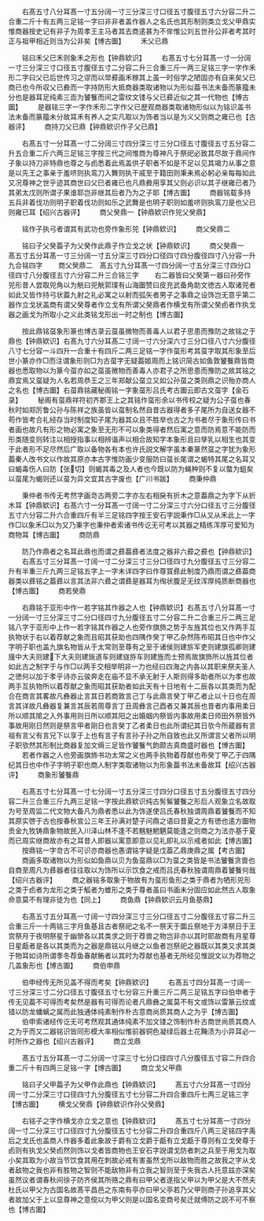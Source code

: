 <!-- { "loadSidebar": true } -->
　　右髙五寸八分耳髙一寸五分阔一寸三分深三寸口径五寸腹径五寸六分容二升二合重二斤十有五两三足铭一字曰非非者盖作器人之名氏也其形制则类立戈父甲鼎实惟商器按史记有非子为周孝王主马者其去商逺甚为不侔惟公刘五世孙公非者考其时正与祖甲相近则当为公非矣【博古圗】
　　禾父已鼎


　　铭曰禾父巳禾则象禾之形也【钟鼎欵识】
　　右髙五寸七分耳髙一寸一分阔一寸三分深三寸口径五寸腹径五寸二分容二升三合重三斤一两三足铭三字一字作禾形二字曰父已后世传习之谬而以斝彛画禾稼其上虽一时俗学之陋固亦有自来矣父已商已也今所収父已彜而一字持防形大抵商器类取诸物以为形似葢书法未备而篆籀未分也是器耳足纯素三靣为饕餮而间之雷纹文镂与父已彛近似之其一代物也【愽古圗】
　　是器铭三字一字作禾形二字作父已歴观商器类取诸物形似以为铭识盖书法未备而篆籀未分故耳禾有养人之实凡取以为饰者当以是为义父则商之雍已也【古器评】
　　商持刀父已鼎【钟鼎欵识作子父已鼎】


　　右髙五寸一分耳髙一寸二分阔三寸四分深三寸三分口径五寸腹径五寸五分容二升五合重二斤六两三足铭三字按三代之间惟商为尊神凡于祭祀必致其尽故于鼎间作子象以持刀非特鼎也尊之与卣悉着此焉盖供子职者不如是不足以见其竭力从事之意是以先王之事亲于羞哜则执鸾刀入舞则执干戚至于籍田则秉耒焉必躬必亲每每如此又况尊神之世乎迹其商世曰父巳者雍已也凡鼎彜用享其父则必识以其子继雍已者乃其弟太戊则所谓子果谁耶岂非继其后者乃为之子耶【博古圗】
　　商器铭载多持五兵非着伐功则明子职着伐功则如乐之武舞是也明子职则如羞哜则执鸾刀是也父已则雍已耳【绍兴古器评】
　　商父癸鼎一【钟鼎欵识作兕父癸鼎】


　　铭作子执弓者谓其有武功也旁作象形兕【钟鼎欵识】
　　商父癸鼎二


　　铭曰子父癸葢子为父癸作此鼎子作立戈之状【钟鼎欵识】
　　商父癸鼎一　髙五寸五分耳髙一寸三分阔一寸五分深三寸四分口径四寸四分腹径四寸八分容一升九合铭四字
　　商父癸鼎二　髙五寸九分耳髙一寸四分阔一寸五分深三寸四分口径四寸八分腹径五寸六分容二升三合铭三字
　　右二器皆曰父癸第一器曰孙旁作兕形昔人尝取兕角以为觥曰兕觥郭璞有山海圗赞曰皮充武备角助文徳古人取诸兕者如此又皆作持弓状葢九射之礼必寓之以射而弧矢者男子之事鼎之设饰岂无意乎第二器作立戈状盖商有谓父癸尊者作立戈有所谓父癸鼎者作横戈有所谓父癸卣者作执戈器之画戈为所取小之义此类铭戈形出一时之制也【博古圗】


　　按此鼎铭虿象形篆也博古录云虿虽微物而善毒人以君子思患而豫防之故铭之于鼎也【钟鼎欵识】右髙九寸六分耳髙二寸阔一寸六分深六寸三分口径八寸六分腹径八寸七分容一斗四升一合重十有四斤二两三足铭一字作虿形考其虿字取其形象至后世小篆亦作□而注谓象形则□为古虿字无疑葢姬周而上铭识简古如鱼敦饕餮鼎皆商器也悉取物以为篆今虿亦如之虿虽微物而善毒人亦君子之所思患而豫防之故其铭之鼎宜焉又虿疑为人名若周恭王之三年郑献公虿立又如公孙虿之类则鼎之识殆亦商人之名也【博古圗】右虿鼎铭藏秘阁铭一字象虿形吕氏考古圗云即古文虿字【金石录】
　　秘阁有虿鼎祥符初齐郡王上之其铭作虿形余以书传校之疑为公子虿也春秋时如郑厉鲁公孙与陈祥之族虽皆以虿制名然自昔古器得者多子尾所为自送女器不苟作皆考合礼经存当时制度知子尾为器其众且不胜举也古之为书者尽于象形传曰书者画也故凡有形之物必寓之象至无形不可以象类得者然后寓之意而防焉意不能防而形类随变则转注以相授指事以相辨谐声以相合故知字本象形且曰孳乳以相生也其变于此者形不足尽然后广取以备物各有本也许氏説文解字虽本秦篆然虿之字犹为象形葢秦人改书文以作故其原亦本古字惟防画少变服防曰虿长尾谓之蝎特其尾之名耳又曰蝎毒伤人曰防【张切】则蝎其毒之及人者也今既以防为蝇种则不复以螫为蛆矣以虿尾为蝎则还以虿为异文宜其古字废也【广川书跋】
　　商秉仲鼎



　　秉仲者书传无考然字画竒古两旁二字亦左右相戾有折木之意葢鼎之为字下从折木耳【钟鼎欵识】右髙六寸一分耳髙一寸阔一寸二分深三寸六分口径五寸三分腹径五寸六分容二升六合重四斤有半三足铭四字按王安石字説秉作□从又从禾此上一字作□以象禾□以为又乃秉字也秉仲者索诸书传讫无可考以其器之精练浑厚可爱知为商物耳【博古圗】
　　商防鼎



　　防乃作鼎者之名耳此鼎也而谓之彞葢彞者法度之器非六彛之彛也【钟鼎欵识】
　　右髙五寸三分耳髙一寸阔一寸二分深三寸三分口径四寸九分腹径五寸三分容二升有半重三斤九两三足铭五字上一字未详四字曰作尊寳彞此制度乃鼎而谓之彞葢商器类以彞铭之葢彞以言其法非六彞之谓彞是器耳为绹状腹足无纹浑厚纯质断商器也【博古圗】
　　商若癸鼎


　　右鼎铭于亚形中作一若字铭其作器之人也【钟鼎欵识】右髙五寸八分耳髙一寸一分阔一寸三分深三寸二分口径四寸九分腹径五寸二分容二升二合重三斤二两三足铭八字于亚形中上作一若字铭其作器之人也旁作旗斾之势于左旌其位也又作两手互执物状于右以着荐献之象而且昭其获助也四隅作癸丁甲乙杂然陈布昭其日也中作父字明子职也盖九旗名物皆从于太常则至尊有之至于诸侯则建旂军吏则建旗孤卿则建旜中大夫则建下大夫则建旐道车则建旞斿车则建旌而士预焉故旗斾所以旌其位者如此古之制字于与作□以两手交相举明非一力也经曰四海之内各以其职来祭夫圣人之徳何以加于孝乎诗亦云骏奔走在庙不显不承无射于人斯则得多助者所以为孝也故两手互执物所以着荐献之象而昭其获助者如此天有十日地有十二辰各以其类而为配合在商言其畧故凡彝器止言其日若商敦言己丁与此鼎言癸丁甲乙者止以十日也在周言其详故凡彝器复兼言其辰若周尊言丁丑周彝言己酉者又兼其辰也昔者内事用柔日所以顺其隂之入外事用则日所以顺其阳之出婚姻内祭皆内事故用柔日师田外祭皆外事故用刚日然则是祭言甲者刚日也言癸丁乙者柔日也此所谓纪其日欤今所蔵器有言祖有言父有言兄下以享于上也有言子有言孙子孙之所自致也此又所谓言父者所以明子职欤然其形制比商器复加文缛三足皆作饕餮气韵颇古真商盛时器也【博古圗】
　　若者作器之人也旁画旗斾书功太常之义也两手执物着荐献也布癸丁甲乙于四隅纪其日也中作子字明子职也商人制字类取诸物以为形象葢书法未备故耳【绍兴古器评】
　　商象形饕餮鼎


　　右髙五寸七分耳髙一寸七分阔一寸五分深三寸四分口径五寸五分腹径五寸四分容二升三合重三斤九两三足铭一字按此鼎欵识纯古髣髴饕餮之形后人观象立名故取为号至周监二代文物大备凡为鼎者悉以此为饰遂使吕氏春秋独谓周鼎着饕餮而不知其原实啓于古也按春秋宣公三年王孙满对楚子问鼎之语曰昔夏之方有徳也逺方圗物贡金九牧铸鼎象物故民入川泽山林不逢不若魑魅魍魉莫能逢之则商之为法亦基于夏而已周实继商故亦有之耳昔人即器以寓意即意以见礼即礼以示戒者如此【博古圗】
　　按鼎铭一字竒古不可识亦商器也愚谓铭字疑是戊葢乙鼎庚鼎之属【考古圗】
　　商画多取诸物以为形似如鱼鼎以贝为鱼虿鼎以□为虿之类皆是书法饕餮贪兽也自商至周凡为彞器者往往取以为饰所以示饮食之戒而吕氏春秋独谓周鼎着饕餮何哉【绍兴古器评】
　　商之器铭多取象于物故有为虿形鱼形之类于鼎者为牺形兕形之类于卣者为龙形之类于觚者为蜼形之类于尊者虽曰书画未分固应如此然古人取象命意莫不有理非徒为也【同上】
　　商鱼鼎【钟鼎欵识云月鱼基鼎】


　　右髙五寸五分耳髙一寸阔一寸四分深三寸三分口径五寸二分腹径五寸容二升三合重三斤一十两铭三字月鱼基且古者祭祀之名不一祭天于圜丘祭地于方泽祭日于王宫祭月于夜明祭星于幽禜各以其类求之则于荐兽之物岂非亦以其时耶故商有月星尊日星甗者是各以其类而为之器是鼎铭以月继之以鱼者岂祭祀之器既以其类又求其类于物耳如诗所谓季冬荐鱼春献鲔者以其时为荐献也基者无所经见惟説文以为荐物之几盖象形也【博古圗】
　　商伯申鼎



　　伯申经传无所见盖不得而考矣【钟鼎欵识】
　　右髙五寸四分耳髙一寸阔一寸三分深三寸二分口径五寸腹径五寸七分容三升重三斤二两三足铭五字曰伯申者于传无见葢不可得而考矣然是器有可得而论者凡鼎彝之属莫不有文或饰以雷篆云纹或错以防龙蟠螭之属而此独通体纯素制作朴古意商尚质其商人之为乎【博古圗】
　　伯申索诸经传讫无可考然观其通体纯素不加文镂之饰制作朴古商世尚质其商人之为乎而又二器铭识皆同形模大率相似惟前器铜色凝绿后器土花黤渍为小异耳必一时所作之器也【绍兴古器评】
　　商立戈鼎

　　髙五寸五分耳髙一寸二分阔一寸深三寸七分口径四寸八分腹径五寸容二升四合重二斤十有四两三足铭一字【博古圗】
　　商立戈父甲鼎


　　铭曰子父甲葢子为父甲作此鼎也【钟鼎欵识】
　　髙五寸六分耳髙一寸四分阔一寸二分深三寸口径四寸九分腹径五寸七分容二升四合重四斤七两三足铭三字【博古圗】
　　横戈父癸鼎【钟鼎欵识作孙父癸鼎】


　　右铭子之字作横戈亦立戈之意也【钟鼎欵识】
　　髙五寸七分耳髙一寸四分阔一寸二分深三寸口径四寸九分腹径五寸七分容二升四合重四斤八两三足铭四字禹后之戈氏也盖商人作器多着此象故于爵有立戈爵于甗有立戈甗于尊则有立戈癸尊于卣则有执戈父癸卣然则饰以戈者皆商物也王安石字説谓戈防者刺之兵至于用戈为取小矣其取为小故当节饮食其用在刺故必戒有害虽然戈所以敌物而胜之故我之字从戈者敌物之我也非有胜物之智则不能敌物非有立我之智则至于失我古人托意兹亦深矣虽然议者谓春秋间徐子防齐侯其所赂之鼎有曰甲父者遂指父甲以为甲父是大不然夫杜氏以甲父为古国名故髙平昌邑之东南有亭亦曰甲父亭若乃父甲则商子孙追享其父者故加父于上以显尊神之意傥以为甲父则是以国名变商号矣迁就傅防之説不可不察也【博古圗】
